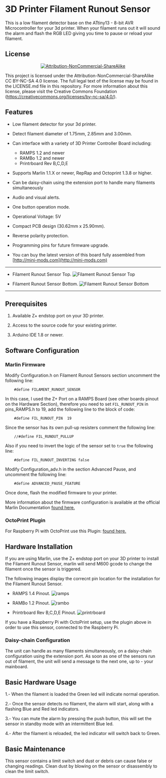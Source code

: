 # 3D Printer Filament Runout Sensor
This is a low filament detector base on the ATtiny13 - 8-bit AVR Microcontroller for your 3d printer. When your filament runs out it will sound the alarm and flash the RGB LED giving you time to pause or reload your filament.

License
-------
<div align="center"><a rel="license" href="https://creativecommons.org/licenses/by-nc-sa/4.0/"><img alt="Attribution-NonCommercial-ShareAlike" style="border-width:0" src="https://i.creativecommons.org/l/by-nc-sa/4.0/88x31.png" /></a><br /></div>

This project is licensed under the Attribution-NonCommercial-ShareAlike CC BY-NC-SA 4.0 license. The full legal text of the license may be found in the LICENSE.md file in this repository. For more information about this license, please visit 
the Creative Commons Foundation (https://creativecommons.org/licenses/by-nc-sa/4.0/).

Features
--------
* Low filament detector for your 3d printer.

* Detect filament diameter of 1.75mm, 2.85mm and 3.00mm.

* Can interface with a variety of 3D Printer Controller Board including:
	- RAMPS 1.2 and newer
	- RAMBo 1.2 and newer
	- Printrboard Rev B,C,D,E

* Supports Marlin 1.1.X or newer, RepRap and Octoprint 1.3.8 or higher.

* Can be daisy-chain using the extension port to handle many filaments simultaneously

* Audio and visual alerts.

* One button operation mode.

* Operational Voltage: 5V

* Compact PCB design (30.62mm x 25.90mm).

* Reverse polarity protection.

* Programming pins for future firmware upgrade.

* You can buy the latest version of this board fully assembled from [http://mini-mods.com](http://mini-mods.com)

----------
* Filament Runout Sensor Top.
![Filament Runout Sensor Top](pictures/top_white.png)

* Filament Runout Sensor Bottom.
![Filament Runout Sensor Bottom](pictures/bottom_white.png)
----------

Prerequisites
---------------------
1. Available Z+ endstop port on your 3D printer. 

2. Access to the source code for your existing printer.

3. Arduino IDE 1.8 or newer.

Software Configuration
----------------------
### Marlin Firmware

Modify Configuration.h on Filament Runout Sensors section uncomment the following line:

		#define FILAMENT_RUNOUT_SENSOR
			
In this case, I used the Z+ Port on a RAMPS Board (see other boards pinout on the Hardware Section), therefore you need to set <code>FIL_RUNOUT_PIN</code> in pins_RAMPS.h to 19, add the following line to the block of code:

		#define FIL_RUNOUT_PIN  19
			
Since the sensor has its own pull-up resisters comment the following line:

		//#define FIL_RUNOUT_PULLUP 
		
Also if you need to invert the logic of the sensor set to <code>true</code> the following line:

		#define FIL_RUNOUT_INVERTING false
		
Modify Configuration_adv.h in the section Advanced Pause, and uncomment the following line:

		#define ADVANCED_PAUSE_FEATURE
		
Once done, flash the modified firmware to your printer.

More information about the firmware configuration is available at the official Marlin Documentation [found here.](http://marlinfw.org/docs/configuration/configuration.html#filament-runout-sensor)


### OctoPrint Plugin

For Raspberry Pi with OctoPrint use this Plugin: [found here.](https://plugins.octoprint.org/plugins/filament_sensor_reloaded/)

Hardware Installation
---------------------
If you are using Marlin, use the Z+ endstop port on your 3D printer to install the Filament Runout Sensor, marlin will send M600 gcode to change the filament once the sensor is triggered.

The following images display the correcnt pin location for the installation for the Filament Runout Sensor.

* RAMPS 1.4 Pinout.
![ramps](pictures/ramps.png)

* RAMBo 1.2 Pinout.
![rambo](pictures/rambo.png)

* Printrboard Rev B,C,D,E Pinout.
![printrboard](pictures/printrboard.png)

If you have a Raspberry Pi with OctoPrint setup, use the plugin above in order to use this sensor, connected to the Raspberry Pi.

### Daisy-chain Configuration

The unit can handle as many filaments simultaneously, on a daisy-chain configuration using the extension port. As soon as one of the sensors run out of filament, the unit will send a message to the next one, up to - your mainboard.

Basic Hardware Usage
--------------------
1.- When the filament is loaded the Green led will indicate normal operation.

2.- Once the sensor detects no filament, the alarm will start, along with a flashing Blue and Red led indicators.

3.- You can mute the alarm by pressing the push button, this will set the sensor in standby mode with an intermittent Blue led.

4.- After the filament is reloaded, the led indicator will switch back to Green.

Basic Maintenance
-----------------
This sensor contains a limit switch and dust or debris can cause false or changing readings. Clean dust by blowing on the sensor or disassembly to clean the limit switch.